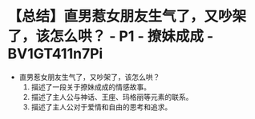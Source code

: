 # 【总结】直男惹女朋友生气了，又吵架了，该怎么哄？ - P1 - 撩妹成成 - BV1GT411n7Pi

-   直男惹女朋友生气了，又吵架了，该怎么哄？
    1.  描述了一段关于撩妹成成的情感故事。
    2.  描述了主人公与神话、王座、玛格丽等元素的联系。
    3.  描述了主人公对于爱情和自由的思考和追求。